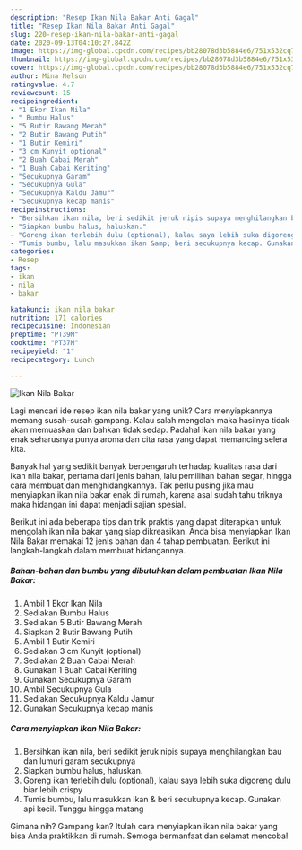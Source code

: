 ```yaml
---
description: "Resep Ikan Nila Bakar Anti Gagal"
title: "Resep Ikan Nila Bakar Anti Gagal"
slug: 220-resep-ikan-nila-bakar-anti-gagal
date: 2020-09-13T04:10:27.842Z
image: https://img-global.cpcdn.com/recipes/bb28078d3b5884e6/751x532cq70/ikan-nila-bakar-foto-resep-utama.jpg
thumbnail: https://img-global.cpcdn.com/recipes/bb28078d3b5884e6/751x532cq70/ikan-nila-bakar-foto-resep-utama.jpg
cover: https://img-global.cpcdn.com/recipes/bb28078d3b5884e6/751x532cq70/ikan-nila-bakar-foto-resep-utama.jpg
author: Mina Nelson
ratingvalue: 4.7
reviewcount: 15
recipeingredient:
- "1 Ekor Ikan Nila"
- " Bumbu Halus"
- "5 Butir Bawang Merah"
- "2 Butir Bawang Putih"
- "1 Butir Kemiri"
- "3 cm Kunyit optional"
- "2 Buah Cabai Merah"
- "1 Buah Cabai Keriting"
- "Secukupnya Garam"
- "Secukupnya Gula"
- "Secukupnya Kaldu Jamur"
- "Secukupnya kecap manis"
recipeinstructions:
- "Bersihkan ikan nila, beri sedikit jeruk nipis supaya menghilangkan bau dan lumuri garam secukupnya"
- "Siapkan bumbu halus, haluskan."
- "Goreng ikan terlebih dulu (optional), kalau saya lebih suka digoreng dulu biar lebih crispy"
- "Tumis bumbu, lalu masukkan ikan &amp; beri secukupnya kecap. Gunakan api kecil. Tunggu hingga matang"
categories:
- Resep
tags:
- ikan
- nila
- bakar

katakunci: ikan nila bakar 
nutrition: 171 calories
recipecuisine: Indonesian
preptime: "PT39M"
cooktime: "PT37M"
recipeyield: "1"
recipecategory: Lunch

---
```



![Ikan Nila Bakar](https://img-global.cpcdn.com/recipes/bb28078d3b5884e6/751x532cq70/ikan-nila-bakar-foto-resep-utama.jpg)

Lagi mencari ide resep ikan nila bakar yang unik? Cara menyiapkannya memang susah-susah gampang. Kalau salah mengolah maka hasilnya tidak akan memuaskan dan bahkan tidak sedap. Padahal ikan nila bakar yang enak seharusnya punya aroma dan cita rasa yang dapat memancing selera kita.

Banyak hal yang sedikit banyak berpengaruh terhadap kualitas rasa dari ikan nila bakar, pertama dari jenis bahan, lalu pemilihan bahan segar, hingga cara membuat dan menghidangkannya. Tak perlu pusing jika mau menyiapkan ikan nila bakar enak di rumah, karena asal sudah tahu triknya maka hidangan ini dapat menjadi sajian spesial.




Berikut ini ada beberapa tips dan trik praktis yang dapat diterapkan untuk mengolah ikan nila bakar yang siap dikreasikan. Anda bisa menyiapkan Ikan Nila Bakar memakai 12 jenis bahan dan 4 tahap pembuatan. Berikut ini langkah-langkah dalam membuat hidangannya.

<!--inarticleads1-->

##### Bahan-bahan dan bumbu yang dibutuhkan dalam pembuatan Ikan Nila Bakar:

1. Ambil 1 Ekor Ikan Nila
1. Sediakan  Bumbu Halus
1. Sediakan 5 Butir Bawang Merah
1. Siapkan 2 Butir Bawang Putih
1. Ambil 1 Butir Kemiri
1. Sediakan 3 cm Kunyit (optional)
1. Sediakan 2 Buah Cabai Merah
1. Gunakan 1 Buah Cabai Keriting
1. Gunakan Secukupnya Garam
1. Ambil Secukupnya Gula
1. Sediakan Secukupnya Kaldu Jamur
1. Gunakan Secukupnya kecap manis




<!--inarticleads2-->

##### Cara menyiapkan Ikan Nila Bakar:

1. Bersihkan ikan nila, beri sedikit jeruk nipis supaya menghilangkan bau dan lumuri garam secukupnya
1. Siapkan bumbu halus, haluskan.
1. Goreng ikan terlebih dulu (optional), kalau saya lebih suka digoreng dulu biar lebih crispy
1. Tumis bumbu, lalu masukkan ikan &amp; beri secukupnya kecap. Gunakan api kecil. Tunggu hingga matang




Gimana nih? Gampang kan? Itulah cara menyiapkan ikan nila bakar yang bisa Anda praktikkan di rumah. Semoga bermanfaat dan selamat mencoba!

